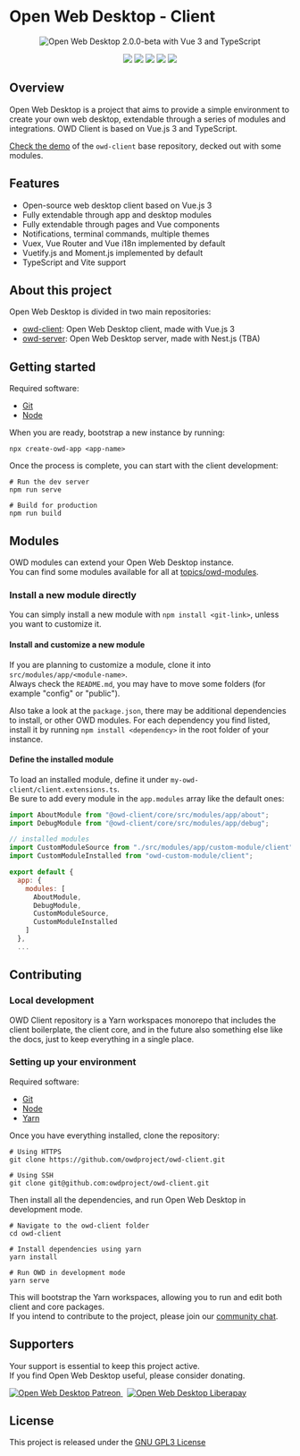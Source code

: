 # Open Web Desktop - Client

<p style="text-align: center;">
    <img src="https://i.imgur.com/TqD0gwI.png" alt="Open Web Desktop 2.0.0-beta with Vue 3 and TypeScript" />
</p>

<p style="text-align: center;">
    <a href="https://npmjs.com/package/@owd-client/core"><img src="https://img.shields.io/npm/v/@owd-client/core.svg?color=1895b1" /></a>
    <a href="https://github.com/owdproject/owd-client"><img src="https://img.shields.io/badge/owd-client-blue" /></a>
    <a href="https://github.com/topics/owd-modules"><img src="https://img.shields.io/badge/owd-modules-777" /></a>
    <a href="https://discord.gg/3KFVP8b"><img src="https://img.shields.io/discord/759699532896010261?color=7289da" /></a>
    <a href="https://github.com/owdproject/owd-client"><img src="https://img.shields.io/github/stars/owdproject/owd-client?style=social" /></a>
</p>

## Overview
Open Web Desktop is a project that aims to provide a simple environment to create your own web desktop, extendable through a series of modules and integrations. OWD Client is based on Vue.js 3 and TypeScript.

[Check the demo](https://demo.owdproject.org) of the `owd-client` base repository, decked out with some modules.

## Features
- Open-source web desktop client based on Vue.js 3
- Fully extendable through app and desktop modules
- Fully extendable through pages and Vue components
- Notifications, terminal commands, multiple themes
- Vuex, Vue Router and Vue i18n implemented by default
- Vuetify.js and Moment.js implemented by default
- TypeScript and Vite support

## About this project
Open Web Desktop is divided in two main repositories:
- [owd-client](https://github.com/owdproject/owd-client): Open Web Desktop client, made with Vue.js 3
- [owd-server](https://github.com/owdproject/owd-server): Open Web Desktop server, made with Nest.js (TBA)

## Getting started
Required software:

- [Git](https://git-scm.com)
- [Node](https://nodejs.org)

When you are ready, bootstrap a new instance by running:
```
npx create-owd-app <app-name>
```
Once the process is complete, you can start with the client development:
```
# Run the dev server
npm run serve

# Build for production
npm run build
```

## Modules
OWD modules can extend your Open Web Desktop instance.  
You can find some modules available for all at [topics/owd-modules](https://github.com/topics/owd-modules).

### Install a new module directly
You can simply install a new module with `npm install <git-link>`, unless you want to customize it.

#### Install and customize a new module
If you are planning to customize a module, clone it into `src/modules/app/<module-name>`.  
Always check the `README.md`, you may have to move some folders (for example "config" or "public").

Also take a look at the `package.json`, there may be additional dependencies to install, or other OWD modules.
For each dependency you find listed, install it by running `npm install <dependency>` in the root folder of your instance.

#### Define the installed module
To load an installed module, define it under `my-owd-client/client.extensions.ts`.  
Be sure to add every module in the `app.modules` array like the default ones:

```js
import AboutModule from "@owd-client/core/src/modules/app/about";
import DebugModule from "@owd-client/core/src/modules/app/debug";

// installed modules
import CustomModuleSource from "./src/modules/app/custom-module/client";
import CustomModuleInstalled from "owd-custom-module/client";

export default {
  app: {
    modules: [
      AboutModule,
      DebugModule,
      CustomModuleSource,
      CustomModuleInstalled
    ]
  },
  ...
```

## Contributing

### Local development
OWD Client repository is a Yarn workspaces monorepo that includes the client boilerplate, the client core, and in the future also something else like the docs, just to keep everything in a single place.

### Setting up your environment

Required software:

- [Git](https://git-scm.com)
- [Node](https://nodejs.org)
- [Yarn](https://classic.yarnpkg.com)

Once you have everything installed, clone the repository:

```
# Using HTTPS
git clone https://github.com/owdproject/owd-client.git

# Using SSH
git clone git@github.com:owdproject/owd-client.git
```

Then install all the dependencies, and run Open Web Desktop in development mode.
```
# Navigate to the owd-client folder
cd owd-client

# Install dependencies using yarn
yarn install

# Run OWD in development mode
yarn serve
```
This will bootstrap the Yarn workspaces, allowing you to run and edit both client and core packages.   
If you intend to contribute to the project, please join our [community chat](https://discord.gg/3KFVP8b).

## Supporters

Your support is essential to keep this project active.  
If you find Open Web Desktop useful, please consider donating.

<a href="https://www.patreon.com/hacklover">
    <img alt="Open Web Desktop Patreon" src="https://img.shields.io/badge/dynamic/json?color=%23e85b46&label=patreon&query=data.attributes.patron_count&suffix=%20patrons&url=https://www.patreon.com/api/campaigns/1208485" />
</a>
&nbsp;
<a href="https://www.liberapay.com/hacklover">
    <img alt="Open Web Desktop Liberapay" src="https://img.shields.io/liberapay/receives/hacklover?label=liberapay" />
</a>

## License
This project is released under the [GNU GPL3 License](LICENSE)